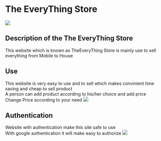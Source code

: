 <h1>The EveryThing Store</h1>
<img  src="https://user-images.githubusercontent.com/43249256/57121530-3d97af00-6d46-11e9-87ce-c2508b6f3f87.PNG">
<h2>Description of the The EveryThing Store</h2>
This website which is known as TheEveryThing Store is mainly use to sell everything from Mobile to House

<h2>Use</h2>
This website is very easy to use and to sell which makes convinient time saving and cheap to sell product
<br>A person can add product according to his/her choice and add price
<b2>Change Price according to your need
<img src="https://user-images.githubusercontent.com/43249256/57121808-cd8a2880-6d47-11e9-8871-5c095552d9dc.PNG">

<h2>Authentication</h2>
Website with authentication make this site safe to use 
<br>With google authentication it will make easy to authorize 
<img src ="https://user-images.githubusercontent.com/43249256/57121708-37560280-6d47-11e9-9550-2dd53ccc9aa2.PNG">
